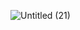 ![Untitled (21)](https://user-images.githubusercontent.com/98957434/176967718-bc7b027b-9a97-4295-9e31-693abcf856bd.jpg)
